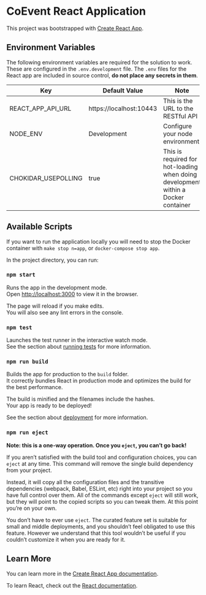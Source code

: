 # CoEvent React Application

This project was bootstrapped with [Create React App](https://github.com/facebook/create-react-app).

## Environment Variables

The following environment variables are required for the solution to work.
These are configured in the `.env.development` file.
The `.env` files for the React app are included in source control, **do not place any secrets in them**.

| Key                 | Default Value           | Note                                                                              |
| ------------------- | ----------------------- | --------------------------------------------------------------------------------- |
| REACT_APP_API_URL   | https://localhost:10443 | This is the URL to the RESTful API                                                |
| NODE_ENV            | Development             | Configure your node environment                                                   |
| CHOKIDAR_USEPOLLING | true                    | This is required for hot-loading when doing development within a Docker container |

## Available Scripts

If you want to run the application locally you will need to stop the Docker container with `make stop n=app`, or `docker-compose stop app`.

In the project directory, you can run:

### `npm start`

Runs the app in the development mode.<br />
Open [http://localhost:3000](http://localhost:3000) to view it in the browser.

The page will reload if you make edits.<br />
You will also see any lint errors in the console.

### `npm test`

Launches the test runner in the interactive watch mode.<br />
See the section about [running tests](https://facebook.github.io/create-react-app/docs/running-tests) for more information.

### `npm run build`

Builds the app for production to the `build` folder.<br />
It correctly bundles React in production mode and optimizes the build for the best performance.

The build is minified and the filenames include the hashes.<br />
Your app is ready to be deployed!

See the section about [deployment](https://facebook.github.io/create-react-app/docs/deployment) for more information.

### `npm run eject`

**Note: this is a one-way operation. Once you `eject`, you can’t go back!**

If you aren’t satisfied with the build tool and configuration choices, you can `eject` at any time. This command will remove the single build dependency from your project.

Instead, it will copy all the configuration files and the transitive dependencies (webpack, Babel, ESLint, etc) right into your project so you have full control over them. All of the commands except `eject` will still work, but they will point to the copied scripts so you can tweak them. At this point you’re on your own.

You don’t have to ever use `eject`. The curated feature set is suitable for small and middle deployments, and you shouldn’t feel obligated to use this feature. However we understand that this tool wouldn’t be useful if you couldn’t customize it when you are ready for it.

## Learn More

You can learn more in the [Create React App documentation](https://facebook.github.io/create-react-app/docs/getting-started).

To learn React, check out the [React documentation](https://reactjs.org/).
